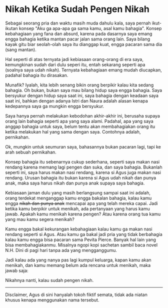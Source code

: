 # Nikah Ketika Sudah Pengen Nikah

Sebagai seorang pria dan waktu masih muda dahulu kala, saya pernah ikut-ikutan konsep "Aku ga apa-apa ga sama kamu, asal kamu bahagia". Konsep kebahagiaan yang fana dan absurd, karena pada dasarnya saya emang engga bahagia ketika mantan pacar jalan sama orang lain. Saya bilang kayak gitu biar seolah-olah saya itu dianggap kuat, engga pacaran sama dia (sang mantan). 

Hal seperti di atas ternyata jadi kebiasaan orang-orang di era saya, kemungkinan sudah dari dulu seperi itu, entah sekarang seperti apa (soalnya saya udah nikah). Ternyata kebahagiaan emang mudah diucapkan, padahal bahagia itu dirasakan.

Munafik? Iyalah, kita lebih senang bikin orang berpikir kalau kita sedang bahagia. Oh bukan, bukan saya mau bilang hidup saya engga bahagia. Saya bersyukur dengan hidup saya saat ini, saya bahagia dengan keadaan saya saat ini, bahkan dengan adanya Istri dan Naura adalah alasan kenapa kedepannya saya ga mungkin engga bersyukur.

Saya hanya pernah melakukan kebodohan akhir-akhir ini, berusaha supaya orang lain bahagia seperti apa yang saya alami. Padahal, apa yang saya anggap bahagia untuk saya, belum tentu akan membahagiakan orang itu ketika melakukan hal yang sama dengan saya. Contohnya adalah, pernikahan. 

Ok, mungkin untuk seumuran saya, bahasannya bukan pacaran lagi, tapi ke arah sebuah pernikahan.

Konsep bahagia itu sebenarnya cukup sederhana, seperti saya makan nasi rendang karena memang lagi pengen dan suka, dan saya bahagia. Bukanlah seperti ini, saya harus makan nasi rendang, karena si Agus juga makan nasi rendang. Urusan bahagia itu bukan karena si Agus udah nikah dan punya anak, maka saya harus nikah dan punya anak supaya saya bahagia.

Kebiasaan jaman dulu yang masih berlangsung sampai saat ini adalah, orang terdekat menganggap kamu engga bakalan bahagia, kalau kamu engga ~~nikah dan punya anak~~ mencapai apa yang telah mereka capai. Jadi ketika kamu berpikir untuk menikah, ada pertanyaan yang harus kamu jawab. Apakah kamu menikah karena pengen? Atau karena orang tua kamu yang mau kamu segera menikah?

Kamu engga bakal kekurangan kebahagiaan kalau kamu ga makan nasi rendang seperti si Agus. Atau kamu ga bakal jadi pria yang tidak berbahagia kalau kamu engga bisa pacaran sama Pevita Pierce. Banyak hal lain yang bisa membahagiakanmu. Misalnya ngopi kopi sachetan sambil baca novel N.H. Dini di pagi hari tanpa ada yang mengganggumu.

Jadi kalau ada yang nanya pas lagi kumpul keluarga, kapan kamu akan menikah, dan kamu memang belum ada rencana untuk menikah, maka jawab saja:

Nikahnya nanti, kalau sudah pengen nikah.

***

Disclaimer, Agus di sini hanyalah tokoh fiktif semata, tidak ada niatan khusus kenapa menggunakan nama tersebut.

